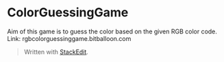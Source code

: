 
# ColorGuessingGame

Aim of this game is to guess the color based on the given RGB color code.
Link: rgbcolorguessinggame.bitballoon.com

> Written with [StackEdit](https://stackedit.io/).
